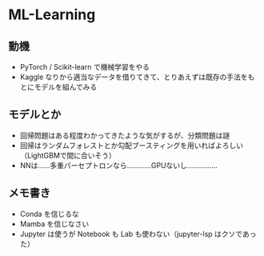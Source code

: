 # ML-Learning

## 動機

- PyTorch / Scikit-learn で機械学習をやる
- Kaggle なりから適当なデータを借りてきて、とりあえずは既存の手法をもとにモデルを組んでみる

## モデルとか

- 回帰問題はある程度わかってきたような気がするが、分類問題は謎
- 回帰はランダムフォレストとか勾配ブースティングを用いればよろしい（LightGBMで間に合いそう）
- NNは……多重パーセプトロンなら…………GPUないし……………

## メモ書き

- Conda を信じるな
- Mamba を信じなさい
- Jupyter は使うが Notebook も Lab も使わない（jupyter-lsp はクソであった）
